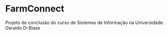 # FarmConnect
Projeto de conclusão do curso de Sistemas de Informação na Universidade Geraldo Di Biase
